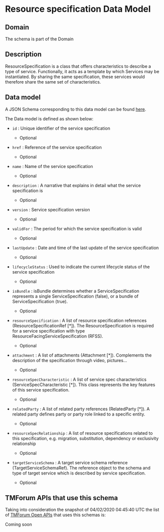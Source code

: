 # Resource specification Data Model

## Domain

The  schema is part of the  Domain

## Description

ResourceSpecification is a class that offers characteristics to describe a type of service.
Functionally, it acts as a template by which Services may be instantiated. By sharing the same  specification, these services would therefore share the same set of characteristics.

## Data model

A JSON Schema corresponding to this data model can be found
[here](https://github.com/tmforum-rand/schemas/blob/candidates/Resource/ResourceSpecification.schema.json).

The Data model is defined as shown below:
- `id` : Unique identifier of the service specification

  - Optional

- `href` : Reference of the service specification

  - Optional

- `name` : Name of the service specification

  - Optional

- `description` : A narrative that explains in detail what the service specification is

  - Optional

- `version` : Service specification version

  - Optional

- `validFor` : The period for which the service specification is valid

  - Optional

- `lastUpdate` : Date and time of the last update of the service specification

  - Optional

- `lifecycleStatus` : Used to indicate the current lifecycle status of the service specification

  - Optional

- `isBundle` : isBundle determines whether a ServiceSpecification represents a single ServiceSpecification (false), or a bundle of ServiceSpecification (true).

  - Optional

- `resourceSpecification` : A list of resource specification references (ResourceSpecificationRef [*]). The ResourceSpecification is required for a service specification with type ResourceFacingServiceSpecification (RFSS).

  - Optional

- `attachment` : A list of attachments (Attachment [*]). Complements the description of the specification through video, pictures...

  - Optional

- `resourceSpecCharacteristic` : A list of service spec characteristics (ServiceSpecCharacteristic [*]). This class represents the key features of this service specification.

  - Optional

- `relatedParty` : A list of related party references (RelatedParty [*]). A related party defines party or party role linked to a specific entity.

  - Optional

- `resourceSpecRelationship` : A list of resource specifications related to this specification, e.g. migration, substitution, dependency or exclusivity relationship

  - Optional

- `targetServiceSchema` : A target service schema reference (TargetServiceSchemaRef). The reference object to the schema and type of target service which is described by service specification.

  - Optional





## TMForum APIs that use this schema

Taking into consideration the snapshot of 04/02/2020 04:45:40 UTC the list of [TMForum Open APIs](https://www.tmforum.org/open-apis/) that uses this schemas is:

Coming soon